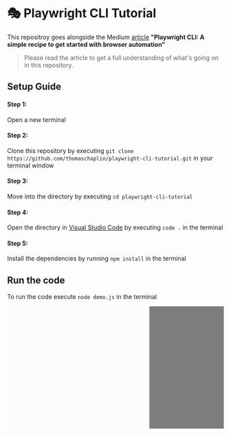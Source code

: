 # 🎭 Playwright CLI Tutorial

This repositroy goes alongside the Medium [article]() **"Playwright CLI: A simple recipe to get started with browser automation"**

> Please read the article to get a full understanding of what's going on in this repository.

## Setup Guide

#### Step 1:

Open a new terminal

#### Step 2:

Clone this repository by executing `git clone https://github.com/thomaschaplin/playwright-cli-tutorial.git` in your terminal window

#### Step 3:

Move into the directory by executing `cd playwright-cli-tutorial`

#### Step 4:

Open the directory in [Visual Studio Code](https://code.visualstudio.com/) by executing `code .` in the terminal


#### Step 5:

Install the dependencies by running `npm install` in the terminal

## Run the code

To run the code execute `node demo.js` in the terminal

![](assets/demo.gif)
